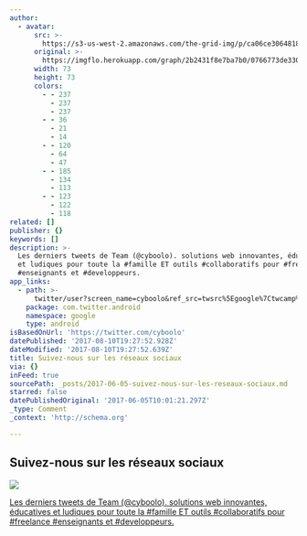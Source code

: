 ```yaml
---
author:
  - avatar:
      src: >-
        https://s3-us-west-2.amazonaws.com/the-grid-img/p/ca06ce3064818c87f4cae80eacfd20f867df8e77.jpg
      original: >-
        https://imgflo.herokuapp.com/graph/2b2431f8e7ba7b0/0766773de330380e35617af66dbd2a93/noop.jpg?input=https%3A%2F%2Fpbs.twimg.com%2Fprofile_images%2F705159924817358848%2FI2Jzuk6R_bigger.jpg
      width: 73
      height: 73
      colors:
        - - 237
          - 237
          - 237
        - - 36
          - 21
          - 14
        - - 120
          - 64
          - 47
        - - 185
          - 134
          - 113
        - - 123
          - 122
          - 118
related: []
publisher: {}
keywords: []
description: >-
  Les derniers tweets de Team (@cyboolo). solutions web innovantes, éducatives
  et ludiques pour toute la #famille ET outils #collaboratifs pour #freelance
  #enseignants et #developpeurs.
app_links:
  - path: >-
      twitter/user?screen_name=cyboolo&ref_src=twsrc%5Egoogle%7Ctwcamp%5Eandroidseo%7Ctwgr%5Eprofile
    package: com.twitter.android
    namespace: google
    type: android
isBasedOnUrl: 'https://twitter.com/cyboolo'
datePublished: '2017-08-10T19:27:52.928Z'
dateModified: '2017-08-10T19:27:52.639Z'
title: Suivez-nous sur les réseaux sociaux
via: {}
inFeed: true
sourcePath: _posts/2017-06-05-suivez-nous-sur-les-reseaux-sociaux.md
starred: false
datePublishedOriginal: '2017-06-05T10:01:21.297Z'
_type: Comment
_context: 'http://schema.org'

---
```

## **Suivez-nous sur les réseaux sociaux**
![](https://the-grid-user-content.s3-us-west-2.amazonaws.com/d8039f47-8916-47ec-9aa3-e5336bc266cb.png)

[Les derniers tweets de Team (@cyboolo). solutions web innovantes, éducatives et ludiques pour toute la \#famille ET outils \#collaboratifs pour \#freelance \#enseignants et \#developpeurs.][0]

[0]: https://twitter.com/cyboolo
